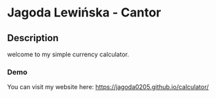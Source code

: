 # Jagoda Lewińska - Cantor


## Description
welcome to my simple currency calculator.

### Demo 
You can visit my website here: https://jagoda0205.github.io/calculator/


